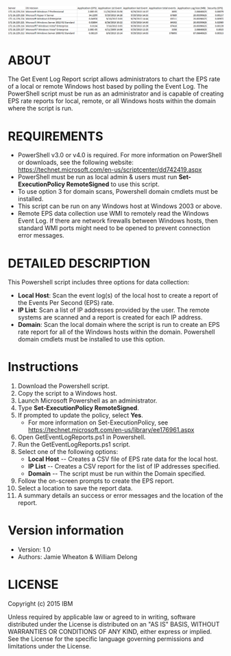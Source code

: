 
![Example EPS rate report for several Windows hosts](reportsample.png?raw=true "Screenshot")

ABOUT
=====

The Get Event Log Report script allows administrators to chart the EPS rate of a local or remote Windows host based by polling the Event Log. The PowerShell script must be run as an administrator and is capable of creating EPS rate reports for local, remote, or all Windows hosts within the domain where the script is run.  


REQUIREMENTS
===========
 - PowerShell v3.0 or v4.0 is required. For more information on PowerShell or downloads, see the following website: <https://technet.microsoft.com/en-us/scriptcenter/dd742419.aspx>
 - PowerShell must be run as local admin & users must run **Set-ExecutionPolicy RemoteSigned** to use this script. 
 - To use option 3 for domain scans, Powershell domain cmdlets must be installed.
  - This script can be run on any Windows host at Windows 2003 or above. 
  - Remote EPS data collection use WMI to remotely read the Windows Event Log. If there are network firewalls between Windows hosts, then standard WMI ports might need to be opened to prevent connection error messages. 


DETAILED DESCRIPTION
===========

This Powershell script includes three options for data collection:
 - **Local Host**: Scan the event log(s) of the local host to create a report of the Events Per Second (EPS) rate.
 - **IP List**:  Scan a list of IP addresses provided by the user. The remote systems are scanned and a report is created for each IP address.
 - **Domain**:  Scan the local domain where the script is run to create an EPS rate report for all of the Windows hosts within the domain. Powershell domain cmdlets must be installed to use this option.

Instructions
===========
1. Download the Powershell script.
2. Copy the script to a Windows host.
3. Launch Microsoft Powershell as an administrator.
4. Type **Set-ExecutionPolicy RemoteSigned**.
5. If prompted to update the policy, select **Yes**. 
   - For more information on Set-ExecutionPolicy, see <https://technet.microsoft.com/en-us/library/ee176961.aspx>
4. Open GetEventLogReports.ps1 in Powershell.
5. Run the GetEventLogReports.ps1 script.
6. Select one of the following options: 
   - **Local Host**
   -- Creates a CSV file of EPS rate data for the local host.
   - **IP List**
   -- Creates a CSV report for the list of IP addresses specified.
   - **Domain** 
   -- The script must be run within the Domain specified. 
7. Follow the on-screen prompts to create the EPS report.
8. Select a location to save the report data.
9. A summary details an success or error messages and the location of the report.



Version information
===========
 - Version: 1.0
 - Authors: Jamie Wheaton & William Delong


LICENSE
===========
Copyright (c) 2015 IBM

Unless required by applicable law or agreed to in writing, software distributed under the License is distributed on an "AS IS" BASIS, WITHOUT WARRANTIES OR CONDITIONS OF ANY KIND, either express or implied. 
See the License for the specific language governing permissions and limitations under the License.


